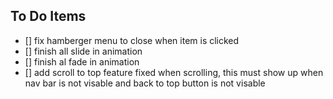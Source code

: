 ## To Do Items

- [] fix hamberger menu to close when item is clicked
- [] finish all slide in animation
- [] finish al fade in animation
- [] add scroll to top feature fixed when scrolling, this must show up when nav bar is not visable and back to top button is not visable
